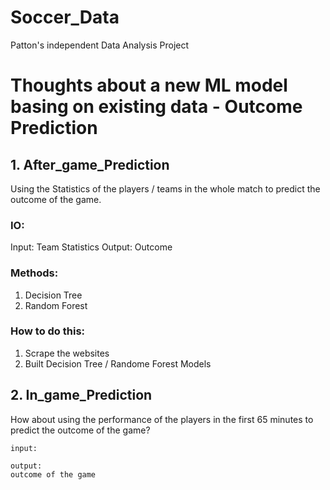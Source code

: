 # Soccer_Data

Patton's independent Data Analysis Project

# Thoughts about a new ML model basing on existing data - Outcome Prediction

## 1. After_game_Prediction

Using the Statistics of the players / teams in the whole match to predict the outcome of the game.

### IO:

Input: Team Statistics
Output: Outcome

### Methods:

1. Decision Tree
2. Random Forest

### How to do this:

1. Scrape the websites
2. Built Decision Tree / Randome Forest Models

## 2. In_game_Prediction

How about using the performance of the players in the first 65 minutes to predict the outcome of the game?

```
input:

```

```
output:
outcome of the game
```
